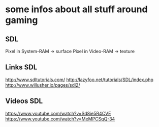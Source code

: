some infos about all stuff around gaming
========================================

SDL
---

Pixel in System-RAM -> surface
Pixel in Video-RAM  -> texture


Links SDL
---------

http://www.sdltutorials.com/
http://lazyfoo.net/tutorials/SDL/index.php
http://www.willusher.io/pages/sdl2/


Videos SDL
----------

https://www.youtube.com/watch?v=Sd8ie5R4CVE
https://www.youtube.com/watch?v=MeMPCSqQ-34
